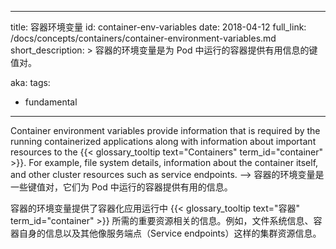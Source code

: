  <!--
---
title: Container Environment Variables
id: container-env-variables
date: 2018-04-12
full_link: /docs/concepts/containers/container-environment-variables.md
short_description: >
  Container environment variables are name=value pairs that provide useful information into containers running in a Pod.

aka: 
tags:
- fundamental
---
-->

---
title: 容器环境变量
id: container-env-variables
date: 2018-04-12
full_link: /docs/concepts/containers/container-environment-variables.md
short_description: >
  容器的环境变量是为 Pod 中运行的容器提供有用信息的键值对。

aka: 
tags:
- fundamental
---

<!--
 Container environment variables are name=value pairs that provide useful information into containers running in a Pod.

<!--more-->

Container environment variables provide information that is required by the running containerized applications along with information about important resources to the {{< glossary_tooltip text="Containers" term_id="container" >}}. For example, file system details, information about the container itself, and other cluster resources such as service endpoints.
-->
  容器的环境变量是一些键值对，它们为 Pod 中运行的容器提供有用的信息。

  容器的环境变量提供了容器化应用运行中 {{< glossary_tooltip text="容器" term_id="container" >}} 所需的重要资源相关的信息。例如，文件系统信息、容器自身的信息以及其他像服务端点（Service endpoints）这样的集群资源信息。
